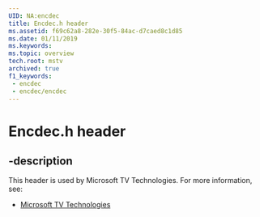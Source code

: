 ```yaml
---
UID: NA:encdec
title: Encdec.h header
ms.assetid: f69c62a8-282e-30f5-84ac-d7caed8c1d85
ms.date: 01/11/2019
ms.keywords: 
ms.topic: overview
tech.root: mstv
archived: true
f1_keywords:
 - encdec
 - encdec/encdec
---
```


# Encdec.h header


## -description

This header is used by Microsoft TV Technologies. For more information, see:

- [Microsoft TV Technologies](https://learn.microsoft.com/previous-versions/windows/desktop/mstv/microsoft-tv-technologies-portal)

